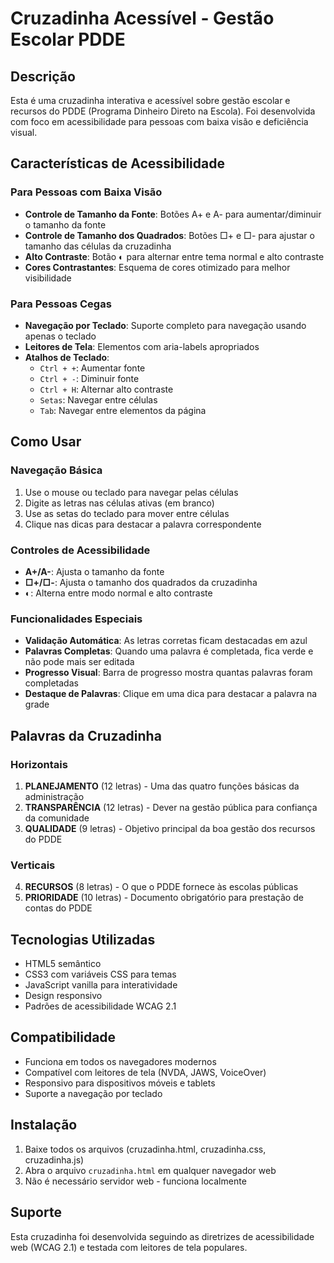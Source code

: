 # Cruzadinha Acessível - Gestão Escolar PDDE

## Descrição
Esta é uma cruzadinha interativa e acessível sobre gestão escolar e recursos do PDDE (Programa Dinheiro Direto na Escola). Foi desenvolvida com foco em acessibilidade para pessoas com baixa visão e deficiência visual.

## Características de Acessibilidade

### Para Pessoas com Baixa Visão
- **Controle de Tamanho da Fonte**: Botões A+ e A- para aumentar/diminuir o tamanho da fonte
- **Controle de Tamanho dos Quadrados**: Botões □+ e □- para ajustar o tamanho das células da cruzadinha
- **Alto Contraste**: Botão ◐ para alternar entre tema normal e alto contraste
- **Cores Contrastantes**: Esquema de cores otimizado para melhor visibilidade

### Para Pessoas Cegas
- **Navegação por Teclado**: Suporte completo para navegação usando apenas o teclado
- **Leitores de Tela**: Elementos com aria-labels apropriados
- **Atalhos de Teclado**:
  - `Ctrl + +`: Aumentar fonte
  - `Ctrl + -`: Diminuir fonte
  - `Ctrl + H`: Alternar alto contraste
  - `Setas`: Navegar entre células
  - `Tab`: Navegar entre elementos da página

## Como Usar

### Navegação Básica
1. Use o mouse ou teclado para navegar pelas células
2. Digite as letras nas células ativas (em branco)
3. Use as setas do teclado para mover entre células
4. Clique nas dicas para destacar a palavra correspondente

### Controles de Acessibilidade
- **A+/A-**: Ajusta o tamanho da fonte
- **□+/□-**: Ajusta o tamanho dos quadrados da cruzadinha
- **◐**: Alterna entre modo normal e alto contraste

### Funcionalidades Especiais
- **Validação Automática**: As letras corretas ficam destacadas em azul
- **Palavras Completas**: Quando uma palavra é completada, fica verde e não pode mais ser editada
- **Progresso Visual**: Barra de progresso mostra quantas palavras foram completadas
- **Destaque de Palavras**: Clique em uma dica para destacar a palavra na grade

## Palavras da Cruzadinha

### Horizontais
1. **PLANEJAMENTO** (12 letras) - Uma das quatro funções básicas da administração
2. **TRANSPARÊNCIA** (12 letras) - Dever na gestão pública para confiança da comunidade
3. **QUALIDADE** (9 letras) - Objetivo principal da boa gestão dos recursos do PDDE

### Verticais
4. **RECURSOS** (8 letras) - O que o PDDE fornece às escolas públicas
5. **PRIORIDADE** (10 letras) - Documento obrigatório para prestação de contas do PDDE

## Tecnologias Utilizadas
- HTML5 semântico
- CSS3 com variáveis CSS para temas
- JavaScript vanilla para interatividade
- Design responsivo
- Padrões de acessibilidade WCAG 2.1

## Compatibilidade
- Funciona em todos os navegadores modernos
- Compatível com leitores de tela (NVDA, JAWS, VoiceOver)
- Responsivo para dispositivos móveis e tablets
- Suporte a navegação por teclado

## Instalação
1. Baixe todos os arquivos (cruzadinha.html, cruzadinha.css, cruzadinha.js)
2. Abra o arquivo `cruzadinha.html` em qualquer navegador web
3. Não é necessário servidor web - funciona localmente

## Suporte
Esta cruzadinha foi desenvolvida seguindo as diretrizes de acessibilidade web (WCAG 2.1) e testada com leitores de tela populares.